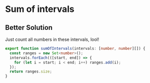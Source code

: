 # Sum of intervals


## Better Solution
Just count all numbers in these intervals, lool!
```typescript
export function sumOfIntervals(intervals: [number, number][]) {
  const ranges = new Set<number>();
  intervals.forEach(([start, end]) => {
    for (let i = start; i < end; i++) ranges.add(i);
  });
  return ranges.size;
}
```